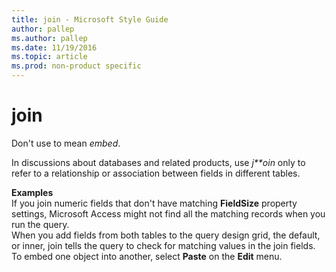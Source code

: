 ```yaml
---
title: join - Microsoft Style Guide
author: pallep
ms.author: pallep
ms.date: 11/19/2016
ms.topic: article
ms.prod: non-product specific
---
```


# join

Don't use to mean *embed*. 

In discussions about databases and related products, use *j**oin* only to refer to a relationship or association between fields in different tables.

**Examples**  
If you join numeric fields that don't have matching **FieldSize**  property settings, Microsoft Access might not find all the matching records when you run the query.   
When
you add fields from both tables to the query design grid, the
default, or inner, join tells the query to check for matching values in
the join fields.  
To embed one object into another, select **Paste** on the **Edit** menu.
